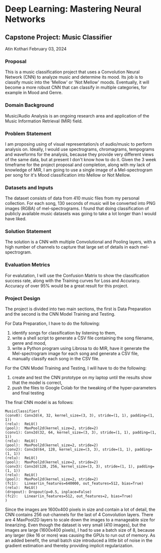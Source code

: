 # Deep Learning: Mastering Neural Networks
## Capstone Project: Music Classifier
Atin Kothari
February 03, 2024

### Proposal
This is a music classification project that uses a Convolution Neural Network (CNN) to analyze music and determine its mood. Its job is to classify music into the 'Mellow' or 'Not Mellow' moods. Eventually, it will become a more robust CNN that can classify in multiple categories, for example in Mood and Genre.

### Domain Background
Music/Audio Analysis is an ongoing research area and application of the Music Information Retrieval (MIR) field. 

### Problem Statement
I am proposing using of visual representation/s of audio/music to perform analysis on. Ideally, I would use spectrograms, chromagrams, tempograms and waveforms for the analysis, because they provide very different views of the same data, but at present I don't know how to do it. Given the 3 week timeframe for the project proposal and completion, along with my lack of knowledge of MIR, I am going to use a single image of a Mel-spectrogram per song for it's Mood classification into Mellow or Not Mellow.

### Datasets and Inputs
The dataset consists of data from 410 music files from my personal collection. For each song, 130 seconds of music will be converted into PNG images (RGBA) of mel-spectrograms. I found that doing classification of publicly available music datasets was going to take a lot longer than I would have liked.

### Solution Statement
The solution is a CNN with multiple Convolutional and Pooling layers, with a high number of channels to capture that large set of details in each mel-spectrogram. 

### Evaluation Metrics
For evalutation, I will use the Confusion Matrix to show the classification success rate, along with the Training curves for Loss and Accuracy. Accuracy of over 95% would be a great result for this project.

### Project Design
The project is divided into two main sections, the first is Data Preparation and the second is the CNN Model Training and Testing.

For Data Preparation, I have to do the following:
1. identify songs for classification by listening to them, 
2. write a shell script to generate a CSV file containing the song filename, genre and mood, 
3. write a Python program using Librosa to do MIR, have it generate the Mel-spectrogram image for each song and generate a CSV file,
4. manually classify each song in the CSV file.

For the CNN Model Training and Testing, I will have to do the following:
1. create and test the CNN prototype on my laptop until the results show that the model is correct,
2. push the files to Google Colab for the tweaking of the hyper-parameters and final testing

The final CNN model is as follows:

    MusicClassifier(
    (conv0): Conv2d(4, 32, kernel_size=(3, 3), stride=(1, 1), padding=(1, 1))
    (relu):  ReLU()
    (pool):  MaxPool2d(kernel_size=2, stride=2)
    (conv1): Conv2d(32, 64, kernel_size=(3, 3), stride=(1, 1), padding=(1, 1))
    (relu):  ReLU()
    (pool):  MaxPool2d(kernel_size=2, stride=2)
    (conv2): Conv2d(64, 128, kernel_size=(3, 3), stride=(1, 1), padding=(1, 1))
    (relu):  ReLU()
    (pool):  MaxPool2d(kernel_size=2, stride=2)
    (conv3): Conv2d(128, 256, kernel_size=(3, 3), stride=(1, 1), padding=(1, 1))
    (relu):  ReLU()
    (pool):  MaxPool2d(kernel_size=2, stride=2)
    (fc1):   Linear(in_features=640000, out_features=512, bias=True)
    (relu):  ReLU()
    (dropout): Dropout(p=0.5, inplace=False)
    (fc2):   Linear(in_features=512, out_features=2, bias=True)
    )

Since the images are 1600x400 pixels in size and contain a lot of detail, the CNN contains 256 out-channels for the last of 4 Convolution layers. There are 4 MaxPool2D layers to scale down the images to a manageable size for linearizing. Even though the dataset is very small (410 images), but the images are large (1600x400 pixels), I had to use a batch size of 8, because any larger (like 16 or more) was causing the GPUs to run out of memory. As an added benefit, the small batch size introduced a little bit of noise in the gradient estimation and thereby providing implicit regularization.
